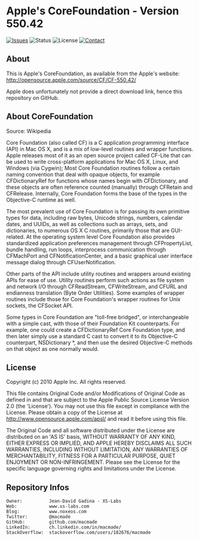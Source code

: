 Apple's CoreFoundation - Version 550.42
=======================================

[![Issues](http://img.shields.io/github/issues/macmade/CoreFoundation-550.42.svg?style=flat)](https://github.com/macmade/CoreFoundation-550.42/issues)
![Status](https://img.shields.io/badge/status-inactive-lightgray.svg?style=flat)
![License](https://img.shields.io/badge/license-apsl-brightgreen.svg?style=flat)
[![Contact](https://img.shields.io/badge/contact-@macmade-blue.svg?style=flat)](https://twitter.com/macmade)

About
-----

This is Apple's CoreFoundation, as available from the Apple's website:
http://opensource.apple.com/source/CF/CF-550.42/

Apple does unfortunately not provide a direct download link, hence this repository on GitHub.

About CoreFoundation
--------------------

Source: Wikipedia

Core Foundation (also called CF) is a C application programming interface (API) in Mac OS X, and is a mix of low-level routines and wrapper functions.
Apple releases most of it as an open source project called CF-Lite that can be used to write cross-platform applications for Mac OS X, Linux, and Windows (via Cygwin);
Most Core Foundation routines follow a certain naming convention that deal with opaque objects, for example CFDictionaryRef for functions whose names begin with CFDictionary, and these objects are often reference counted (manually) through CFRetain and CFRelease. Internally, Core Foundation forms the base of the types in the Objective-C runtime as well.

The most prevalent use of Core Foundation is for passing its own primitive types for data, including raw bytes, Unicode strings, numbers, calendar dates, and UUIDs, as well as collections such as arrays, sets, and dictionaries, to numerous OS X C routines, primarily those that are GUI-related. At the operating system level Core Foundation also provides standardized application preferences management through CFPropertyList, bundle handling, run loops, interprocess communication through CFMachPort and CFNotificationCenter, and a basic graphical user interface message dialog through CFUserNotification.

Other parts of the API include utility routines and wrappers around existing APIs for ease of use. Utility routines perform such actions as file system and network I/O through CFReadStream, CFWriteStream, and CFURL and endianness translation (Byte Order Utilities). Some examples of wrapper routines include those for Core Foundation's wrapper routines for Unix sockets, the CFSocket API.

Some types in Core Foundation are "toll-free bridged", or interchangeable with a simple cast, with those of their Foundation Kit counterparts. For example, one could create a CFDictionaryRef Core Foundation type, and then later simply use a standard C cast to convert it to its Objective-C counterpart, NSDictionary *, and then use the desired Objective-C methods on that object as one normally would.

License
-------

Copyright (c) 2010 Apple Inc. All rights reserved.

This file contains Original Code and/or Modifications of Original Code as defined in and that are subject to the Apple Public Source License Version 2.0 (the 'License'). You may not use this file except in compliance with the License. Please obtain a copy of the License at http://www.opensource.apple.com/apsl/ and read it before using this file.

The Original Code and all software distributed under the License are distributed on an 'AS IS' basis, WITHOUT WARRANTY OF ANY KIND, EITHER EXPRESS OR IMPLIED, AND APPLE HEREBY DISCLAIMS ALL SUCH WARRANTIES, INCLUDING WITHOUT LIMITATION, ANY WARRANTIES OF MERCHANTABILITY, FITNESS FOR A PARTICULAR PURPOSE, QUIET ENJOYMENT OR NON-INFRINGEMENT.
Please see the License for the specific language governing rights and limitations under the License.

Repository Infos
----------------

    Owner:			Jean-David Gadina - XS-Labs
    Web:			www.xs-labs.com
    Blog:			www.noxeos.com
    Twitter:		@macmade
    GitHub:			github.com/macmade
    LinkedIn:		ch.linkedin.com/in/macmade/
    StackOverflow:	stackoverflow.com/users/182676/macmade
